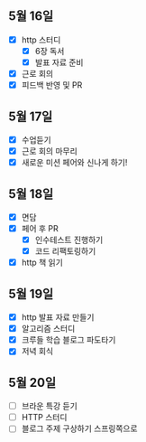 ## 5월 16일

- [x] http 스터디
  - [x] 6장 독서
  - [x] 발표 자료 준비
- [x] 근로 회의
- [x] 피드백 반영 및 PR

## 5월 17일

- [x] 수업듣기
- [x] 근로 회의 마무리
- [x] 새로운 미션 페어와 신나게 하기!

## 5월 18일

- [x] 면담
- [x] 페어 후 PR
  - [x] 인수테스트 진행하기
  - [x] 코드 리팩토링하기
- [x] http 책 읽기

## 5월 19일

- [x] http 발표 자료 만들기
- [x] 알고리즘 스터디
- [x] 크루들 학습 블로그 파도타기
- [x] 저녁 회식

## 5월 20일

- [ ] 브라운 특강 듣기
- [ ] HTTP 스터디
- [ ] 블로그 주제 구상하기 스프링쪽으로
